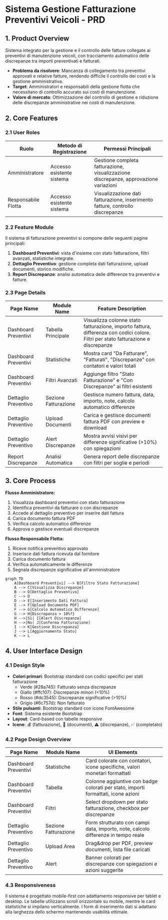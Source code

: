 # Sistema Gestione Fatturazione Preventivi Veicoli - PRD

## 1. Product Overview

Sistema integrato per la gestione e il controllo delle fatture collegate ai preventivi di manutenzione veicoli, con tracciamento automatico delle discrepanze tra importi preventivati e fatturati.

- **Problema da risolvere**: Mancanza di collegamento tra preventivi approvati e relative fatture, rendendo difficile il controllo dei costi e la gestione amministrativa.
- **Target**: Amministratori e responsabili della gestione flotta che necessitano di controllo accurato sui costi di manutenzione.
- **Valore di mercato**: Ottimizzazione del controllo di gestione e riduzione delle discrepanze amministrative nei costi di manutenzione.

## 2. Core Features

### 2.1 User Roles

| Ruolo | Metodo di Registrazione | Permessi Principali |
|-------|------------------------|---------------------|
| Amministratore | Accesso esistente sistema | Gestione completa fatturazione, visualizzazione discrepanze, approvazione variazioni |
| Responsabile Flotta | Accesso esistente sistema | Visualizzazione dati fatturazione, inserimento fatture, controllo discrepanze |

### 2.2 Feature Module

Il sistema di fatturazione preventivi si compone delle seguenti pagine principali:

1. **Dashboard Preventivi**: vista d'insieme con stato fatturazione, filtri avanzati, statistiche integrate.
2. **Dettaglio Preventivo**: gestione completa dati fatturazione, upload documenti, storico modifiche.
3. **Report Discrepanze**: analisi automatica delle differenze tra preventivi e fatture.

### 2.3 Page Details

| Page Name | Module Name | Feature Description |
|-----------|-------------|---------------------|
| Dashboard Preventivi | Tabella Principale | Visualizza colonne stato fatturazione, importo fattura, differenza con codici colore. Filtri per stato fatturazione e discrepanze |
| Dashboard Preventivi | Statistiche | Mostra card "Da Fatturare", "Fatturati", "Discrepanze" con contatori e valori totali |
| Dashboard Preventivi | Filtri Avanzati | Aggiunge filtro "Stato Fatturazione" e "Con Discrepanze" ai filtri esistenti |
| Dettaglio Preventivo | Sezione Fatturazione | Gestisce numero fattura, data, importo, note, calcolo automatico differenze |
| Dettaglio Preventivo | Upload Documenti | Carica e gestisce documenti fattura PDF con preview e download |
| Dettaglio Preventivo | Alert Discrepanze | Mostra avvisi visivi per differenze significative (>10%) con spiegazioni |
| Report Discrepanze | Analisi Automatica | Genera report delle discrepanze con filtri per soglie e periodi |

## 3. Core Process

**Flusso Amministratore:**
1. Visualizza dashboard preventivi con stato fatturazione
2. Identifica preventivi da fatturare o con discrepanze
3. Accede al dettaglio preventivo per inserire dati fattura
4. Carica documento fattura PDF
5. Verifica calcolo automatico differenze
6. Approva o gestisce eventuali discrepanze

**Flusso Responsabile Flotta:**
1. Riceve notifica preventivo approvato
2. Inserisce dati fattura ricevuta dal fornitore
3. Carica documento fattura
4. Verifica automaticamente le differenze
5. Segnala discrepanze significative all'amministratore

```mermaid
graph TD
    A[Dashboard Preventivi] --> B[Filtro Stato Fatturazione]
    A --> C[Visualizza Discrepanze]
    B --> D[Dettaglio Preventivo]
    C --> D
    D --> E[Inserimento Dati Fattura]
    E --> F[Upload Documento PDF]
    F --> G[Calcolo Automatico Differenze]
    G --> H{Discrepanza > 10%?}
    H -->|Sì| I[Alert Discrepanza]
    H -->|No| J[Conferma Fatturazione]
    I --> K[Gestione Discrepanza]
    J --> L[Aggiornamento Stato]
    K --> L
```

## 4. User Interface Design

### 4.1 Design Style

- **Colori primari**: Bootstrap standard con codici specifici per stati fatturazione
  - Verde (#28a745): Fatturato senza discrepanze
  - Giallo (#ffc107): Discrepanze minori (<10%)
  - Rosso (#dc3545): Discrepanze significative (>10%)
  - Grigio (#6c757d): Non fatturato
- **Stile pulsanti**: Bootstrap standard con icone FontAwesome
- **Font**: Sistema esistente Bootstrap
- **Layout**: Card-based con tabelle responsive
- **Icone**: 💰 (fatturazione), 📄 (documenti), ⚠️ (discrepanze), ✅ (completato)

### 4.2 Page Design Overview

| Page Name | Module Name | UI Elements |
|-----------|-------------|-------------|
| Dashboard Preventivi | Statistiche | Card colorate con contatori, icone specifiche, valori monetari formattati |
| Dashboard Preventivi | Tabella | Colonne aggiuntive con badge colorati per stato, importi formattati, icone azioni |
| Dashboard Preventivi | Filtri | Select dropdown per stato fatturazione, checkbox per discrepanze |
| Dettaglio Preventivo | Sezione Fatturazione | Form strutturato con campi data, importo, note, calcolo differenze in tempo reale |
| Dettaglio Preventivo | Upload Area | Drag&drop per PDF, preview documenti, lista file caricati |
| Dettaglio Preventivo | Alert | Banner colorati per discrepanze con spiegazioni e azioni suggerite |

### 4.3 Responsiveness

Il sistema è progettato mobile-first con adattamento responsive per tablet e desktop. Le tabelle utilizzano scroll orizzontale su mobile, mentre le card statistiche si impilano verticalmente. I form di inserimento dati si adattano alla larghezza dello schermo mantenendo usabilità ottimale.